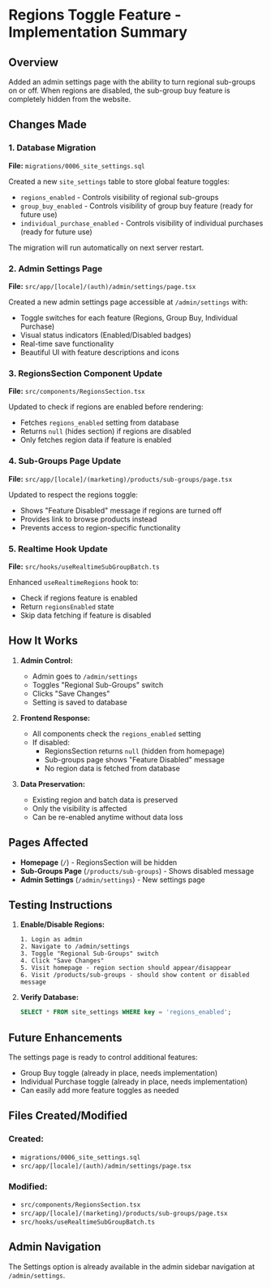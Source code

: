 # Regions Toggle Feature - Implementation Summary

## Overview
Added an admin settings page with the ability to turn regional sub-groups on or off. When regions are disabled, the sub-group buy feature is completely hidden from the website.

## Changes Made

### 1. Database Migration
**File:** `migrations/0006_site_settings.sql`

Created a new `site_settings` table to store global feature toggles:
- `regions_enabled` - Controls visibility of regional sub-groups
- `group_buy_enabled` - Controls visibility of group buy feature (ready for future use)
- `individual_purchase_enabled` - Controls visibility of individual purchases (ready for future use)

The migration will run automatically on next server restart.

### 2. Admin Settings Page
**File:** `src/app/[locale]/(auth)/admin/settings/page.tsx`

Created a new admin settings page accessible at `/admin/settings` with:
- Toggle switches for each feature (Regions, Group Buy, Individual Purchase)
- Visual status indicators (Enabled/Disabled badges)
- Real-time save functionality
- Beautiful UI with feature descriptions and icons

### 3. RegionsSection Component Update
**File:** `src/components/RegionsSection.tsx`

Updated to check if regions are enabled before rendering:
- Fetches `regions_enabled` setting from database
- Returns `null` (hides section) if regions are disabled
- Only fetches region data if feature is enabled

### 4. Sub-Groups Page Update
**File:** `src/app/[locale]/(marketing)/products/sub-groups/page.tsx`

Updated to respect the regions toggle:
- Shows "Feature Disabled" message if regions are turned off
- Provides link to browse products instead
- Prevents access to region-specific functionality

### 5. Realtime Hook Update
**File:** `src/hooks/useRealtimeSubGroupBatch.ts`

Enhanced `useRealtimeRegions` hook to:
- Check if regions feature is enabled
- Return `regionsEnabled` state
- Skip data fetching if feature is disabled

## How It Works

1. **Admin Control:**
   - Admin goes to `/admin/settings`
   - Toggles "Regional Sub-Groups" switch
   - Clicks "Save Changes"
   - Setting is saved to database

2. **Frontend Response:**
   - All components check the `regions_enabled` setting
   - If disabled:
     - RegionsSection returns `null` (hidden from homepage)
     - Sub-groups page shows "Feature Disabled" message
     - No region data is fetched from database

3. **Data Preservation:**
   - Existing region and batch data is preserved
   - Only the visibility is affected
   - Can be re-enabled anytime without data loss

## Pages Affected

- **Homepage** (`/`) - RegionsSection will be hidden
- **Sub-Groups Page** (`/products/sub-groups`) - Shows disabled message
- **Admin Settings** (`/admin/settings`) - New settings page

## Testing Instructions

1. **Enable/Disable Regions:**
   ```
   1. Login as admin
   2. Navigate to /admin/settings
   3. Toggle "Regional Sub-Groups" switch
   4. Click "Save Changes"
   5. Visit homepage - region section should appear/disappear
   6. Visit /products/sub-groups - should show content or disabled message
   ```

2. **Verify Database:**
   ```sql
   SELECT * FROM site_settings WHERE key = 'regions_enabled';
   ```

## Future Enhancements

The settings page is ready to control additional features:
- Group Buy toggle (already in place, needs implementation)
- Individual Purchase toggle (already in place, needs implementation)
- Can easily add more feature toggles as needed

## Files Created/Modified

### Created:
- `migrations/0006_site_settings.sql`
- `src/app/[locale]/(auth)/admin/settings/page.tsx`

### Modified:
- `src/components/RegionsSection.tsx`
- `src/app/[locale]/(marketing)/products/sub-groups/page.tsx`
- `src/hooks/useRealtimeSubGroupBatch.ts`

## Admin Navigation
The Settings option is already available in the admin sidebar navigation at `/admin/settings`.

